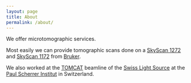 ```yaml
---
layout: page
title: About
permalink: /about/
---
```


We offer microtomographic services.

Most easily we can provide tomographic scans done on a [SkyScan 1272][1272] and [SkyScan 1172][1172] from [Bruker].

We also worked at the [TOMCAT] beamline of the [Swiss Light Source][SLS] at the [Paul Scherrer Institut][PSI] in Switzerland.

[1272]: http://bruker-microct.com/products/1272.htm
[1172]: http://bruker-microct.com/products/1172.htm
[Bruker]: http://bruker-microct.com/home.htm
[TOMCAT]: http://psi.ch/sls/tomcat
[SLS]: http://psi.ch/sls
[PSI]: http://psi.ch/
